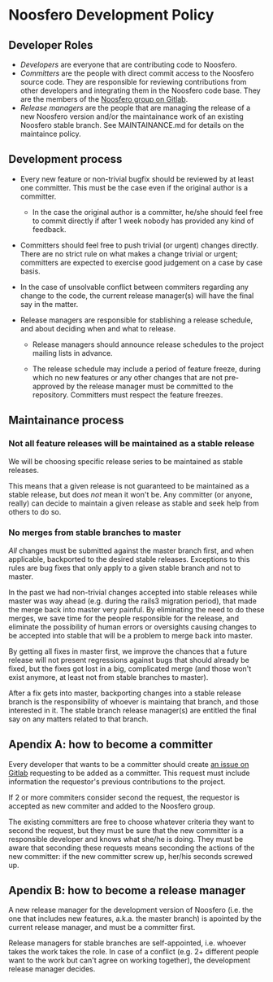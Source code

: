 # Noosfero Development Policy

## Developer Roles

* *Developers* are everyone that are contributing code to Noosfero.
* *Committers* are the people with direct commit access to the Noosfero source
  code. They are responsible for reviewing contributions from other developers
  and integrating them in the Noosfero code base. They are the members of the
  [Noosfero group on Gitlab](https://gitlab.com/groups/noosfero/members).
* *Release managers* are the people that are managing the release of a new
  Noosfero version and/or the maintainance work of an existing Noosfero stable
  branch. See MAINTAINANCE.md for details on the maintaince policy.

## Development process

* Every new feature or non-trivial bugfix should be reviewed by at least one
  committer. This must be the case even if the original author is a committer.

  * In the case the original author is a committer, he/she should feel free to
    commit directly if after 1 week nobody has provided any kind of feedback.

* Committers should feel free to push trivial (or urgent) changes directly.
  There are no strict rule on what makes a change trivial or urgent; committers
  are expected to exercise good judgement on a case by case basis.

* In the case of unsolvable conflict between commiters regarding any change to
  the code, the current release manager(s) will have the final say in the
  matter.

* Release managers are responsible for stablishing a release schedule, and
  about deciding when and what to release.

  * Release managers should announce release schedules to the project mailing
    lists in advance.

  * The release schedule may include a period of feature freeze, during which
    no new features or any other changes that are not pre-approved by the
    release manager must be committed to the repository. Committers must
    respect the feature freezes.

## Maintainance process

### Not all feature releases will be maintained as a stable release

We will be choosing specific release series to be maintained as stable
releases.

This means that a given release is not guaranteed to be maintained as a stable
release, but does *not* mean it won't be. Any committer (or anyone, really) can
decide to maintain a given release as stable and seek help from others to do
so.

### No merges from stable branches to master

*All* changes must be submitted against the master branch first, and when
applicable, backported to the desired stable releases. Exceptions to this rules
are bug fixes that only apply to a given stable branch and not to master.

In the past we had non-trivial changes accepted into stable releases while
master was way ahead (e.g. during the rails3 migration period), that made the
merge back into master very painful.  By eliminating the need to do these
merges, we save time for the people responsible for the release, and eliminate
the possibility of human errors or oversights causing changes to be accepted
into stable that will be a problem to merge back into master.

By getting all fixes in master first, we improve the chances that  a future
release will not present regressions against bugs that should already be fixed,
but the fixes got lost in a big, complicated merge (and those won't exist
anymore, at least not from stable branches to master).

After a fix gets into master, backporting changes into a stable release branch
is the responsibility of whoever is maintaing that branch, and those interested
in it. The stable branch release manager(s) are entitled the final say on any
matters related to that branch.

## Apendix A: how to become a committer

Every developer that wants to be a committer should create [an issue on
Gitlab](https://gitlab.com/noosfero/noosfero/issues) requesting to be added as
a committer. This request must include information the requestor's previous
contributions to the project.

If 2 or more commiters consider second the request, the requestor is accepted
as new commiter and added to the Noosfero group.

The existing committers are free to choose whatever criteria they want to
second the request, but they must be sure that the new committer is a
responsible developer and knows what she/he is doing. They must be aware that
seconding these requests means seconding the actions of the new committer: if
the new committer screw up, her/his seconds screwed up.

## Apendix B: how to become a release manager

A new release manager for the development version of Noosfero (i.e. the one
that includes new features, a.k.a. the master branch) is apointed by the
current release manager, and must be a committer first.

Release managers for stable branches are self-appointed, i.e. whoever takes the
work takes the role. In case of a conflict (e.g. 2+ different people want to
the work but can't agree on working together), the development release manager
decides.
